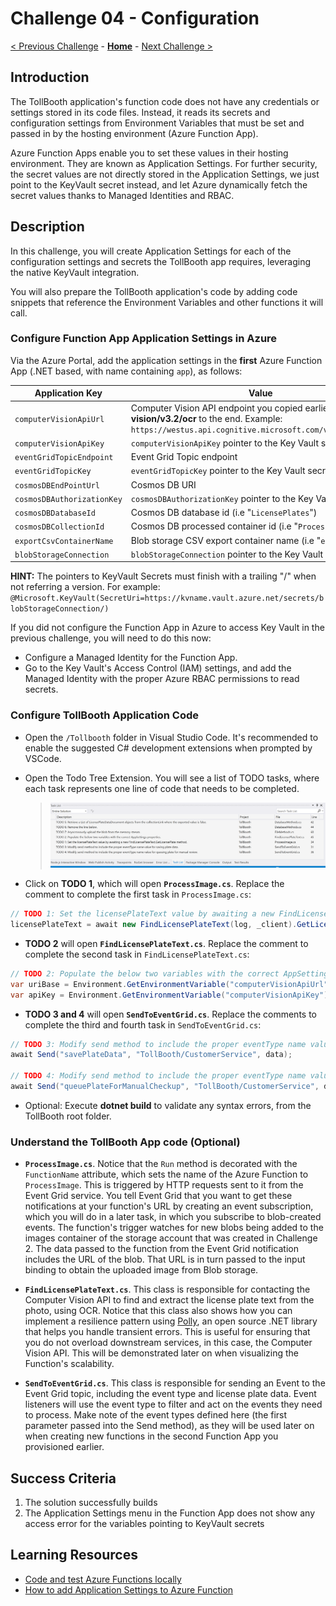 # Challenge 04 - Configuration

[< Previous Challenge](./Challenge-03.md) - **[Home](../README.md)** - [Next Challenge >](./Challenge-05.md)

## Introduction

The TollBooth application's function code does not have any credentials or settings stored in its code files. Instead, it reads its secrets and configuration settings from Environment Variables that must be set and passed in by the hosting environment (Azure Function App).

Azure Function Apps enable you to set these values in their hosting environment. They are known as Application Settings. For further security, the secret values are not directly stored in the Application Settings, we just point to the KeyVault secret instead, and let Azure dynamically fetch the secret values thanks to Managed Identities and RBAC.

## Description

In this challenge, you will create Application Settings for each of the configuration settings and secrets the TollBooth app requires, leveraging the native KeyVault integration.  

You will also prepare the TollBooth application's code by adding code snippets that reference the Environment Variables and other functions it will call.

### Configure Function App Application Settings in Azure

Via the Azure Portal, add the application settings in the **first** Azure Function App (.NET based, with name containing `app`), as follows:

| **Application Key** | **Value** |
| --- | --- |
| `computerVisionApiUrl` | Computer Vision API endpoint you copied earlier. Append **vision/v3.2/ocr** to the end. Example: `https://westus.api.cognitive.microsoft.com/vision/v3.2/ocr` |
| `computerVisionApiKey` | `computerVisionApiKey` pointer to the Key Vault secret |
| `eventGridTopicEndpoint` | Event Grid Topic endpoint |
| `eventGridTopicKey` | `eventGridTopicKey` pointer to the Key Vault secret |
| `cosmosDBEndPointUrl` | Cosmos DB URI |
| `cosmosDBAuthorizationKey` | `cosmosDBAuthorizationKey` pointer to the Key Vault secret |
| `cosmosDBDatabaseId` | Cosmos DB database id (i.e "`LicensePlates`") |
| `cosmosDBCollectionId` | Cosmos DB processed container id (i.e "`Processed`") |
| `exportCsvContainerName` | Blob storage CSV export container name (i.e "`export`") |
| `blobStorageConnection` | `blobStorageConnection` pointer to the Key Vault secret |

**HINT:** The pointers to KeyVault Secrets must finish with a trailing "/" when not referring a version. For example: `@Microsoft.KeyVault(SecretUri=https://kvname.vault.azure.net/secrets/blobStorageConnection/)`

If you did not configure the Function App in Azure to access Key Vault in the previous challenge, you will need to do this now:
- Configure a Managed Identity for the Function App. 
- Go to the Key Vault's Access Control (IAM) settings, and add the Managed Identity with the proper Azure RBAC permissions to read secrets.

### Configure TollBooth Application Code

- Open the `/Tollbooth` folder in Visual Studio Code. It's recommended to enable the suggested C# development extensions when prompted by VSCode.
- Open the Todo Tree Extension. You will see a list of TODO tasks, where each task represents one line of code that needs to be completed.

    > ![A list of TODO tasks, including their description, project, file, and line number display.](../images/image38.png 'TODO tasks')

- Click on **TODO 1**, which will open **`ProcessImage.cs`**. Replace the comment to complete the first task in `ProcessImage.cs`:

```csharp
// TODO 1: Set the licensePlateText value by awaiting a new FindLicensePlateText.GetLicensePlate method.
licensePlateText = await new FindLicensePlateText(log, _client).GetLicensePlate(licensePlateImage);
```

- **TODO 2** will open **`FindLicensePlateText.cs`**. Replace the comment to complete the second task in `FindLicensePlateText.cs`:

```csharp
// TODO 2: Populate the below two variables with the correct AppSettings properties.
var uriBase = Environment.GetEnvironmentVariable("computerVisionApiUrl");
var apiKey = Environment.GetEnvironmentVariable("computerVisionApiKey");
```

- **TODO 3 and 4** will open **`SendToEventGrid.cs`**. Replace the comments to complete the third and fourth task in `SendToEventGrid.cs`:

```csharp
// TODO 3: Modify send method to include the proper eventType name value for saving plate data.
await Send("savePlateData", "TollBooth/CustomerService", data);

// TODO 4: Modify send method to include the proper eventType name value for queuing plate for manual review.
await Send("queuePlateForManualCheckup", "TollBooth/CustomerService", data);
```

- Optional: Execute **dotnet build** to validate any syntax errors, from the TollBooth root folder.

### Understand the TollBooth App code (Optional)

- **`ProcessImage.cs`**. Notice that the `Run` method is decorated with the `FunctionName` attribute, which sets the name of the Azure Function to `ProcessImage`. This is triggered by HTTP requests sent to it from the Event Grid service. You tell Event Grid that you want to get these notifications at your function's URL by creating an event subscription, which you will do in a later task, in which you subscribe to blob-created events. The function's trigger watches for new blobs being added to the images container of the storage account that was created in Challenge 2. The data passed to the function from the Event Grid notification includes the URL of the blob. That URL is in turn passed to the input binding to obtain the uploaded image from Blob storage.

- **`FindLicensePlateText.cs`**. This class is responsible for contacting the Computer Vision API to find and extract the license plate text from the photo, using OCR. Notice that this class also shows how you can implement a resilience pattern using [Polly](https://github.com/App-vNext/Polly), an open source .NET library that helps you handle transient errors. This is useful for ensuring that you do not overload downstream services, in this case, the Computer Vision API. This will be demonstrated later on when visualizing the Function's scalability.

- **`SendToEventGrid.cs`**. This class is responsible for sending an Event to the Event Grid topic, including the event type and license plate data. Event listeners will use the event type to filter and act on the events they need to process. Make note of the event types defined here (the first parameter passed into the Send method), as they will be used later on when creating new functions in the second Function App you provisioned earlier.

## Success Criteria

1. The solution successfully builds
2. The Application Settings menu in the Function App does not show any access error for the variables pointing to KeyVault secrets

## Learning Resources

- [Code and test Azure Functions locally](https://docs.microsoft.com/azure/azure-functions/functions-run-local)
- [How to add Application Settings to Azure Function](https://docs.microsoft.com/en-us/azure/azure-functions/functions-how-to-use-azure-function-app-settings)
